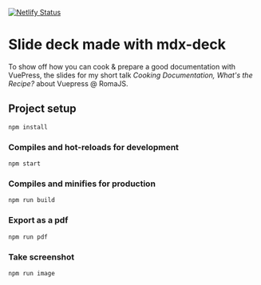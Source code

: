 [![Netlify Status](https://api.netlify.com/api/v1/badges/9328e4f4-d697-44e6-a470-1dbd68d01a17/deploy-status)](https://app.netlify.com/sites/cooking-documentation-recipe/deploys)

# Slide deck made with mdx-deck

To show off how you can cook & prepare a good documentation with VuePress, the slides for my short talk *Cooking Documentation, What's the Recipe?* about Vuepress @ RomaJS.

## Project setup
```
npm install
```

### Compiles and hot-reloads for development
```
npm start
```

### Compiles and minifies for production
```
npm run build
```

### Export as a pdf
```
npm run pdf
```

### Take screenshot
```
npm run image
```
